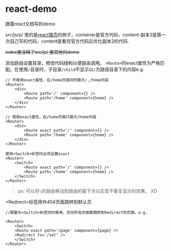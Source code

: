 # react-demo

跟着react文档写的demo

src/js/p/ 里的是[react理念](https://react.docschina.org/docs/thinking-in-react.html)的例子，container是官方代码，content-副本2是第一次自己写的代码，content是看完官方代码后优化副本2的代码.

~~index里注释了src/js/ 里其他的demo~~

添加路由设置目录，修改代码结构以便路由调用。
`<Route>`的exact属性为严格匹配。在使用`/`目录时，子目录`/child`不显示以`/`为路径目录下的内容e.g.
```
// 不使用exact属性，在/home页面同时展示/,/home内容
<Router>
    <div>
        <Route path='/' component={} />
        <Route path='/home' component={home} />
    </div>
</Router>

// 使用exact属性，在/home页面只展示/home内容
<Router>
    <div>
        <Route exact path='/' component={} />
        <Route path='/home' component={home} />
    </div>
</Router> 

使用<Switch>标签时必须设置exact
<Router>
    <Switch>
        <Route exact path='/' component={} />
        <Route path='/home' component={home} />
    </Switch>
</Router>
```
> ps: 可以将`\`的路由移动到路由的最下方以实现不重复显示的效果。  XD



\<Redirect\>标签用作404页面跳转到默认页

```
//需要与<Switch>标签同时使用，否则所有页面都跳转到Redirect的页面。e.g.

<Router>
    <Switch>
    <Route exact path='/page' component={page} />
    <Redirect to='/set' />
    </Switch>
</Router>
```

